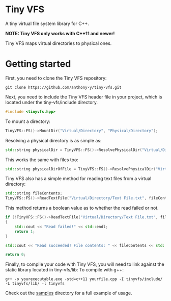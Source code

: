 # Tiny VFS

A tiny virtual file system library for C++.

**NOTE: Tiny VFS only works with C++11 and newer!**

Tiny VFS maps virtual directories to physical ones.

# Getting started

First, you need to clone the Tiny VFS repository:

```
git clone https://github.com/anthony-y/tiny-vfs.git
```

Next, you need to include the Tiny VFS header file in your project, which is located under the tiny-vfs/include directory.

```cpp
#include <tinyvfs.hpp>
```

To mount a directory:

```cpp
TinyVFS::FS()->MountDir("Virtual/Directory", "Physical/Directory");
```

Resolving a physical directory is as simple as:

```cpp
std::string physicalDir = TinyVFS::FS()->ResolvePhysicalDir("Virtual/Directory");
```

This works the same with files too:

```cpp
std::string physicalDirOfFile = TinyVFS::FS()->ResolvePhysicalDir("Virtual/Directory/File.extension");
```

Tiny VFS also has a simple method for reading text files from a virtual directory:

```cpp
std::string fileContents;
TinyVFS::FS()->ReadTextFile("Virtual/Directory/Text File.txt", fileContents);
```

This method returns a boolean value as to whether the read failed or not.

```cpp
if (!TinyVFS::FS()->ReadTextFile("Virtual/Directory/Text File.txt", fileContents))
{
    std::cout << "Read failed!" << std::endl;
    return 1;
}

std::cout << "Read succeeded! File contents: " << fileContents << std::endl;

return 0;
```

Finally, to compile your code with Tiny VFS, you will need to link against the static library located in tiny-vfs/lib:
To compile with g++:

```
g++ -o yourexecutable.exe -std=c++11 yourfile.cpp -I tinyvfs/include/ -L tinyvfs/lib/ -l tinyvfs
```

Check out the [samples](https://github.com/anthony-y/tiny-vfs/tree/master/sample) directory for a full example of usage.
